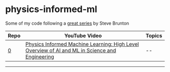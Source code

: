 # physics-informed-ml
Some of my code following a [great series](https://youtube.com/playlist?list=PLMrJAkhIeNNQ0BaKuBKY43k4xMo6NSbBa&si=GRhFsR1xLx1ofiPV) by Steve Brunton


| Repo | YouTube Video | Topics |
| -- | -- | -- |
| [0](mycode/1/autoencoder.py) | [Physics Informed Machine Learning: High Level Overview of AI and ML in Science and Engineering]([https://www.youtube.com/watch?v=VMj-3S1tku0&list=PLAqhIrjkxbuWI23v9cThsA9GvCAUhRvKZ&index=1](https://youtu.be/JoFW2uSd3Uo?si=sm4HmcCx8IqrTjBV)) | -- |

___

